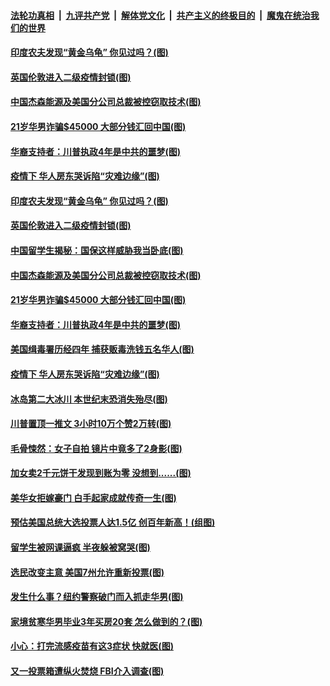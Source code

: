 

####  [法轮功真相](../../../../basic/blob/master/README.md?t=10310402) &nbsp;|&nbsp; [九评共产党](../../../../9ping.md/blob/master/README.md?t=10310402) &nbsp;|&nbsp; [解体党文化](../../../../jtdwh.md/blob/master/README.md?t=10310402)  &nbsp;|&nbsp; [共产主义的终极目的](../../../../gczydzjmd.md/blob/master/README.md?t=10310402) &nbsp;|&nbsp; [魔鬼在统治我们的世界](../../../../mgztzwmdsj.md/blob/master/README.md?t=10310402) 

#### [印度农夫发现“黄金乌龟” 你见过吗？(图)](../pages/p3/950979.md?t=10310402) 

#### [英国伦敦进入二级疫情封锁(图)](../pages/p3/950977.md?t=10310402) 

#### [中国杰森能源及美国分公司总裁被控窃取技术(图)](../pages/p3/950953.md?t=10310402) 

#### [21岁华男诈骗$45000 大部分钱汇回中国(图)](../pages/p3/950865.md?t=10310402) 

#### [华裔支持者：川普执政4年是中共的噩梦(图)](../pages/p3/950876.md?t=10310402) 

#### [疫情下 华人房东哭诉陷“灾难边缘”(图)](../pages/p3/950863.md?t=10310402) 

#### [印度农夫发现“黄金乌龟” 你见过吗？(图)](../pages/p3/950979.md?t=10310402) 

#### [英国伦敦进入二级疫情封锁(图)](../pages/p3/950977.md?t=10310402) 

#### [中国留学生揭秘：国保这样威胁我当卧底(图)](../pages/p3/950939.md?t=10310402) 

#### [中国杰森能源及美国分公司总裁被控窃取技术(图)](../pages/p3/950953.md?t=10310402) 

#### [21岁华男诈骗$45000 大部分钱汇回中国(图)](../pages/p3/950865.md?t=10310402) 

#### [华裔支持者：川普执政4年是中共的噩梦(图)](../pages/p3/950876.md?t=10310402) 

#### [美国缉毒署历经四年 捕获贩毒洗钱五名华人(图)](../pages/p3/950866.md?t=10310402) 

#### [疫情下 华人房东哭诉陷“灾难边缘”(图)](../pages/p3/950863.md?t=10310402) 

#### [冰岛第二大冰川 本世纪末恐消失殆尽(图)](../pages/p3/950864.md?t=10310402) 

#### [川普置顶一推文 3小时10万个赞2万转(图)](../pages/p3/950859.md?t=10310402) 

#### [毛骨悚然：女子自拍 镜片中竟多了2身影(图)](../pages/p3/950837.md?t=10310402) 

#### [加女卖2千元饼干发现到账为零 没想到......(图)](../pages/p3/950743.md?t=10310402) 

#### [美华女拒嫁豪门 白手起家成就传奇一生(图)](../pages/p3/950824.md?t=10310402) 

#### [预估美国总统大选投票人达1.5亿 创百年新高！(组图)](../pages/p3/950733.md?t=10310402) 

#### [留学生被网课逼疯 半夜躲被窝哭(图)](../pages/p3/950713.md?t=10310402) 

#### [选民改变主意 美国7州允许重新投票(图)](../pages/p3/950715.md?t=10310402) 

#### [发生什么事？纽约警察破门而入抓走华男(图)](../pages/p3/950701.md?t=10310402) 

#### [家境贫寒华男毕业3年买房20套 怎么做到的？(图)](../pages/p3/950619.md?t=10310402) 

#### [小心：打完流感疫苗有这3症状 快就医(图)](../pages/p3/950615.md?t=10310402) 

#### [又一投票箱遭纵火焚烧 FBI介入调查(图)](../pages/p3/950604.md?t=10310402) 

